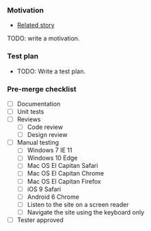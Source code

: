 ### Motivation

- [Related story](http://...)

TODO: write a motivation.

### Test plan

- TODO: Write a test plan.

### Pre-merge checklist

- [ ] Documentation
- [ ] Unit tests
- [ ] Reviews
  - [ ] Code review
  - [ ] Design review
- [ ] Manual testing
  - [ ] Windows 7 IE 11
  - [ ] Windows 10 Edge
  - [ ] Mac OS El Capitan Safari
  - [ ] Mac OS El Capitan Chrome
  - [ ] Mac OS El Capitan Firefox
  - [ ] iOS 9 Safari
  - [ ] Android 6 Chrome
  - [ ] Listen to the site on a screen reader
  - [ ] Navigate the site using the keyboard only
- [ ] Tester approved
